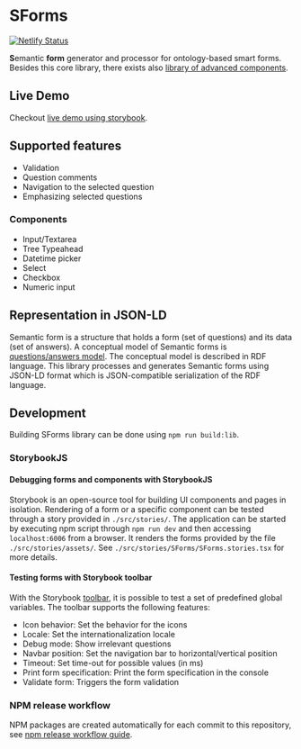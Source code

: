 # SForms
[![Netlify Status](https://api.netlify.com/api/v1/badges/004d6408-4ff5-4719-905e-5d83d5feef01/deploy-status)](https://app.netlify.com/sites/s-forms-kbss/deploys)

**S**emantic **form** generator and processor for ontology-based smart forms. Besides this core library, there exists also [library of advanced components](https://github.com/kbss-cvut/s-forms-components).

## Live Demo

Checkout [live demo using storybook](https://s-forms-kbss.netlify.app).

## Supported features

- Validation
- Question comments
- Navigation to the selected question
- Emphasizing selected questions

### Components

- Input/Textarea
- Tree Typeahead
- Datetime picker
- Select
- Checkbox
- Numeric input

## Representation in JSON-LD

Semantic form is a structure that holds a form (set of questions) and its data (set of answers).
A conceptual model of Semantic forms is [questions/answers model](https://github.com/kbss-cvut/s-forms-model).
The conceptual model is described in RDF language. This library processes and generates Semantic forms using JSON-LD
format which is JSON-compatible serialization of the RDF language.

## Development

Building SForms library can be done using `npm run build:lib`.

### StorybookJS

#### Debugging forms and components with StorybookJS

Storybook is an open-source tool for building UI components and pages in isolation.  Rendering of a form or a specific component can be tested through a story provided in `./src/stories/`. The application can be started by executing npm script through `npm run dev` and then accessing `localhost:6006` from a browser. It renders the forms provided by the file `./src/stories/assets/`. See `./src/stories/SForms/SForms.stories.tsx` for more details.

#### Testing forms with Storybook toolbar
With the Storybook [toolbar](https://storybook.js.org/docs/essentials/toolbars-and-globals), it is possible to test a set of predefined global variables. The toolbar supports the following features:
- Icon behavior: Set the behavior for the icons
- Locale: Set the internationalization locale
- Debug mode: Show irrelevant questions
- Navbar position: Set the navigation bar to horizontal/vertical position
- Timeout: Set time-out for possible values (in ms)
- Print form specification: Print the form specification in the console
- Validate form: Triggers the form validation

### NPM release workflow

NPM packages are created automatically for each commit to this repository, see [npm release workflow guide](./docs/npm-release-workflow.md).
